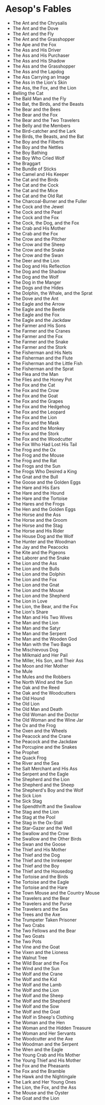 # Aesop's Fables

- The Ant and the Chrysalis
- The Ant and the Dove
- The Ant and the Fly
- The Ant and the Grasshopper
- The Ape and the Fox
- The Ass and His Driver
- The Ass and His Purchaser
- The Ass and His Shadow
- The Ass and the Grasshopper
- The Ass and the Lapdog
- The Ass Carrying an Image
- The Ass in the Lion's Skin
- The Ass, the Fox, and the Lion
- Belling the Cat
- The Bald Man and the Fly
- The Bat, the Birds, and the Beasts
- The Bear and the Bees
- The Bear and the Fox
- The Bear and the Two Travelers
- The Belly and the Members
- The Bird-catcher and the Lark
- The Birds, the Beasts, and the Bat
- The Boy and the Filberts
- The Boy and the Nettles
- The Boy Bathing
- The Boy Who Cried Wolf
- The Braggart
- The Bundle of Sticks
- The Camel and His Keeper
- The Cat and the Birds
- The Cat and the Cock
- The Cat and the Mice
- The Cat and the Old Rat
- The Charcoal-Burner and the Fuller
- The Cock and the Jewel
- The Cock and the Pearl
- The Cock and the Fox
- The Cock, the Dog, and the Fox
- The Crab and His Mother
- The Crab and the Fox
- The Crow and the Pitcher
- The Crow and the Sheep
- The Crow and the Snake
- The Crow and the Swan
- The Deer and the Lion
- The Dog and His Reflection
- The Dog and the Shadow
- The Dog and the Wolf
- The Dog in the Manger
- The Dogs and the Hides
- The Dolphin, the Whale, and the Sprat
- The Dove and the Ant
- The Eagle and the Arrow
- The Eagle and the Beetle
- The Eagle and the Fox
- The Eagle and the Jackdaw
- The Farmer and His Sons
- The Farmer and the Cranes
- The Farmer and the Fox
- The Farmer and the Snake
- The Farmer and the Stork
- The Fisherman and His Nets
- The Fisherman and the Flute
- The Fisherman and the Little Fish
- The Fisherman and the Sprat
- The Flea and the Man
- The Flies and the Honey Pot
- The Fox and the Cat
- The Fox and the Crow
- The Fox and the Goat
- The Fox and the Grapes
- The Fox and the Hedgehog
- The Fox and the Leopard
- The Fox and the Lion
- The Fox and the Mask
- The Fox and the Monkey
- The Fox and the Stork
- The Fox and the Woodcutter
- The Fox Who Had Lost His Tail
- The Frog and the Ox
- The Frog and the Mouse
- The Frog and the Rat
- The Frogs and the Sun
- The Frogs Who Desired a King
- The Gnat and the Bull
- The Goose and the Golden Eggs
- The Hare and His Ears
- The Hare and the Hound
- The Hare and the Tortoise
- The Hares and the Frogs
- The Hen and the Golden Eggs
- The Horse and the Ass
- The Horse and the Groom
- The Horse and the Stag
- The Horse and His Rider
- The House Dog and the Wolf
- The Hunter and the Woodman
- The Jay and the Peacocks
- The Kite and the Pigeons
- The Laborer and the Snake
- The Lion and the Ass
- The Lion and the Bulls
- The Lion and the Dolphin
- The Lion and the Fox
- The Lion and the Gnat
- The Lion and the Mouse
- The Lion and the Shepherd
- The Lion in Love
- The Lion, the Bear, and the Fox
- The Lion's Share
- The Man and His Two Wives
- The Man and the Lion
- The Man and the Satyr
- The Man and the Serpent
- The Man and the Wooden God
- The Man with the Two Bags
- The Mischievous Dog
- The Milkmaid and Her Pail
- The Miller, His Son, and Their Ass
- The Moon and Her Mother
- The Mule
- The Mules and the Robbers
- The North Wind and the Sun
- The Oak and the Reed
- The Oak and the Woodcutters
- The Old Hound
- The Old Lion
- The Old Man and Death
- The Old Woman and the Doctor
- The Old Woman and the Wine Jar
- The Ox and the Frog
- The Oxen and the Wheels
- The Peacock and the Crane
- The Peacock and the Jackdaw
- The Porcupine and the Snakes
- The Prophet
- The Quack Frog
- The River and the Sea
- The Salt Merchant and His Ass
- The Serpent and the Eagle
- The Shepherd and the Lion
- The Shepherd and the Sheep
- The Shepherd's Boy and the Wolf
- The Sick Lion
- The Sick Stag
- The Spendthrift and the Swallow
- The Stag and the Lion
- The Stag at the Pool
- The Stag in the Ox-Stall
- The Star-Gazer and the Well
- The Swallow and the Crow
- The Swallow and the Other Birds
- The Swan and the Goose
- The Thief and His Mother
- The Thief and the Dog
- The Thief and the Innkeeper
- The Thief and the Boy
- The Thief and the Housedog
- The Tortoise and the Birds
- The Tortoise and the Eagle
- The Tortoise and the Hare
- The Town Mouse and the Country Mouse
- The Travelers and the Bear
- The Travelers and the Purse
- The Travelers and the Sea
- The Trees and the Axe
- The Trumpeter Taken Prisoner
- The Two Crabs
- The Two Fellows and the Bear
- The Two Goats
- The Two Pots
- The Vine and the Goat
- The Vixen and the Lioness
- The Walnut Tree
- The Wild Boar and the Fox
- The Wind and the Sun
- The Wolf and the Crane
- The Wolf and the Kid
- The Wolf and the Lamb
- The Wolf and the Lion
- The Wolf and the Sheep
- The Wolf and the Shepherd
- The Wolf and the Sow
- The Wolf and the Goat
- The Wolf in Sheep's Clothing
- The Woman and the Hen
- The Woman and the Hidden Treasure
- The Woman and Her Servants
- The Woodcutter and the Axe
- The Woodman and the Serpent
- The Wren and the Eagle
- The Young Crab and His Mother
- The Young Thief and His Mother
- The Fox and the Pheasants
- The Fox and the Bramble
- The Hawk and the Nightingale
- The Lark and Her Young Ones
- The Lion, the Fox, and the Ass
- The Mouse and the Oyster
- The Goat and the Lion
